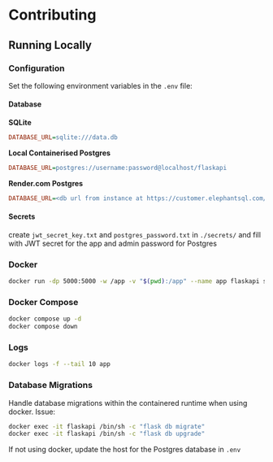 # Contributing

## Running Locally

### Configuration
Set the following environment variables in the `.env` file:

#### Database
**SQLite**
```ini
DATABASE_URL=sqlite:///data.db
```
**Local Containerised Postgres**
```ini
DATABASE_URL=postgres://username:password@localhost/flaskapi
```

**Render.com Postgres**
```ini
DATABASE_URL=<db url from instance at https://customer.elephantsql.com/instance>
```

#### Secrets
create `jwt_secret_key.txt` and `postgres_password.txt` in `./secrets/` and fill with JWT secret for the app and admin password for Postgres

### Docker
```bash
docker run -dp 5000:5000 -w /app -v "$(pwd):/app" --name app flaskapi sh -c "flask run --host 0.0.0.0"
```
### Docker Compose

```bash
docker compose up -d
docker compose down
```

### Logs
```bash
docker logs -f --tail 10 app
```

### Database Migrations
Handle database migrations within the containered runtime when using docker. Issue:

```bash
docker exec -it flaskapi /bin/sh -c "flask db migrate"
docker exec -it flaskapi /bin/sh -c "flask db upgrade"
```

If not using docker, update the host for the Postgres database in `.env`